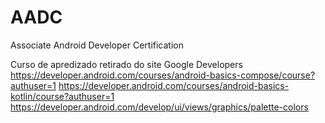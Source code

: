 # AADC
Associate Android Developer Certification

Curso de apredizado retirado do site Google Developers
https://developer.android.com/courses/android-basics-compose/course?authuser=1
https://developer.android.com/courses/android-basics-kotlin/course?authuser=1
https://developer.android.com/develop/ui/views/graphics/palette-colors
